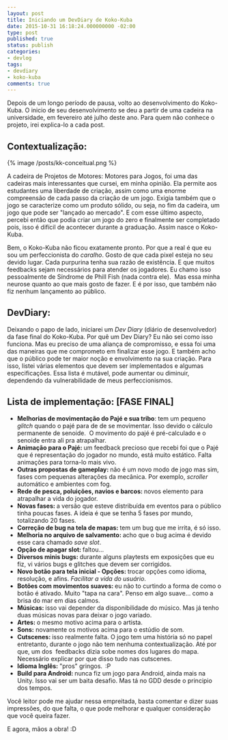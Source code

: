 ```yaml
---
layout: post
title: Iniciando um DevDiary de Koko-Kuba
date: 2015-10-31 16:18:24.000000000 -02:00
type: post
published: true
status: publish
categories:
- devlog
tags:
- devdiary
- koko-kuba
comments: true
---
```

<p>Depois de um longo período de pausa, volto ao desenvolvimento do Koko-Kuba. O inicio de seu desenvolvimento se deu a partir de uma cadeira na universidade, em fevereiro até julho deste ano. Para quem não conhece o projeto, irei explica-lo a cada post.</p>

## Contextualização:

{% image /posts/kk-conceitual.png %}

<p>A cadeira de Projetos de Motores: Motores para Jogos, foi uma das cadeiras mais interessantes que cursei, em minha opinião. Ela permite aos estudantes uma liberdade de criação, assim como uma enorme compreensão de cada passo da criação de um jogo. Exigia também que o jogo se caracterize como um produto sólido, ou seja, no fim da cadeira, um jogo que pode ser "lançado ao mercado". E com esse último aspecto, percebi então que podia criar um jogo do zero e finalmente ser completado pois, isso é difícil de acontecer durante a graduação. Assim nasce o Koko-Kuba.</p>
<p>Bem, o Koko-Kuba não ficou exatamente pronto. Por que a real é que eu sou um perfeccionista do <em>caralho</em>. Gosto de que cada pixel esteja no seu devido lugar. Cada purpurina tenha sua razão de existência. E que muitos feedbacks sejam necessários para atender os jogadores. Eu chamo isso pessoalmente de Síndrome de Phill Fish (nada contra ele).  Mas essa minha neurose quanto ao que mais gosto de fazer. E é por isso, que também não fiz nenhum lançamento ao público.</p>

## DevDiary:

<p>Deixando o papo de lado, iniciarei um <em>Dev Diary</em> (diário de desenvolvedor) da fase final do Koko-Kuba. Por quê um Dev Diary? Eu não sei como isso funciona. Mas eu preciso de uma aliança de compromisso, e essa foi uma das maneiras que me comprometo em finalizar esse jogo. E também acho que o público pode ter maior noção e envolvimento na sua criação. Para isso, listei várias elementos que devem ser implementados e algumas especificações. Essa lista é mutável, pode aumentar ou diminuir, dependendo da vulnerabilidade de meus perfeccionismos.</p>

## Lista de implementação: [FASE FINAL]


<ul>
<li><strong>Melhorias de movimentação do Pajé e sua tribo</strong>: tem um pequeno<em> glitch</em> quando o pajé para de de se movimentar. Isso devido o cálculo permanente de senoide.  O movimento do pajé é pré-calculado e o senoide entra ali pra atrapalhar.</li>
<li><strong>Animação para o Pajé: </strong>um feedback precioso que recebi foi que o Pajé que é representação do jogador no mundo, está muito estático. Falta animações para torna-lo mais vivo.<strong><br />
</strong></li>
<li><strong>Outras propostas de gameplay: </strong>não é um novo modo de jogo mas sim, fases com pequenas alterações da mecânica. Por exemplo, <em>scroller</em> automático e ambientes com fog.</li>
<li><strong>Rede de pesca, poluições, navios e barcos: </strong>novos elemento para atrapalhar a vida do jogador.<strong><br />
</strong></li>
<li><strong>Novas fases: </strong>a versão que esteve distribuída em eventos para o público tinha poucas fases. A ideia é que se tenha 5 fases por mundo, totalizando 20 fases.<strong><br />
</strong></li>
<li><strong>Correção de bug na tela de mapas: </strong>tem um bug que me irrita, é só isso.<strong><br />
</strong></li>
<li><strong>Melhoria no arquivo de salvamento: </strong>acho que o bug acima é devido esse cara chamado <em>save slot</em>.<strong><br />
</strong></li>
<li><strong>Opção de apagar slot: </strong>faltou...<strong><br />
</strong></li>
<li><strong>Diversos minis bugs: </strong>durante alguns playtests em exposições que eu fiz, vi vários bugs e glitches que devem ser corrigidos.</li>
<li><strong>Novo botão para tela inicial - Opções: </strong>trocar opções como idioma, resolução, e afins. <em>Facilitar a vida do usuário</em>.<strong><br />
</strong></li>
<li><strong>Botões com movimentos suaves: </strong>eu não to curtindo a forma de como o botão é ativado. Muito "tapa na cara". Penso em algo suave... como a brisa do mar em dias calmos.<strong><br />
</strong></li>
<li><strong>Músicas: </strong>isso vai depender da disponibilidade do músico. Mas já tenho duas músicas novas para deixar o jogo variado.<strong><br />
</strong></li>
<li><strong>Artes: </strong>o mesmo motivo acima para o artista.<strong><br />
</strong></li>
<li><strong>Sons:</strong> novamente os motivos acima para o estúdio de som.</li>
<li><strong>Cutscenes: </strong>isso realmente falta. O jogo tem uma história só no papel entretanto, durante o jogo não tem nenhuma contextualização. Até por que, um dos  feedbacks dizia sobe nomes dos lugares do mapa. Necessário explicar por que disso tudo nas cutscenes.<strong><br />
</strong></li>
<li><strong>Idioma Inglês: </strong>"pros" gringos.<strong>  </strong>:P<strong><br />
</strong></li>
<li><strong>Build para Android: </strong>nunca fiz um jogo para Android, ainda mais na Unity. Isso vai ser um baita desafio. Mas tá no GDD desde o principio dos tempos.<strong><br />
</strong></li>
</ul>
<p>Você leitor pode me ajudar nessa empreitada, basta comentar e dizer suas impressões, do que falta, o que pode melhorar e qualquer consideração que você queira fazer.</p>
<p>E agora, mãos a obra! :D</p>
